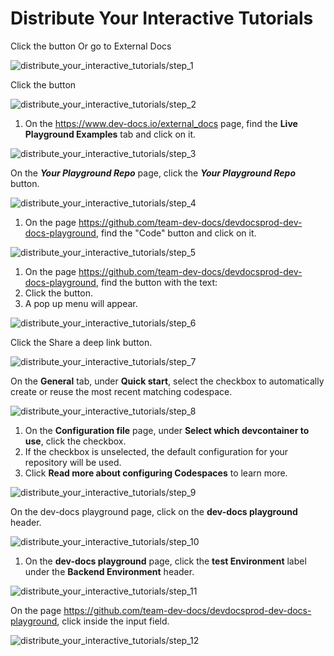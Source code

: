 
  
  # Distribute Your Interactive Tutorials

Click the button Or go to External Docs 

![distribute_your_interactive_tutorials/step_1](/img/distribute_your_interactive_tutorials/step_1.png)

Click the button 

![distribute_your_interactive_tutorials/step_2](/img/distribute_your_interactive_tutorials/step_2.png)

1. On the https://www.dev-docs.io/external_docs page, find the **Live Playground Examples** tab and click on it. 

![distribute_your_interactive_tutorials/step_3](/img/distribute_your_interactive_tutorials/step_3.png)

On the **_Your Playground Repo_** page, click the **_Your Playground Repo_** button. 

![distribute_your_interactive_tutorials/step_4](/img/distribute_your_interactive_tutorials/step_4.png)

1. On the page https://github.com/team-dev-docs/devdocsprod-dev-docs-playground, find the "Code" button and click on it. 

![distribute_your_interactive_tutorials/step_5](/img/distribute_your_interactive_tutorials/step_5.png)

1. On the page https://github.com/team-dev-docs/devdocsprod-dev-docs-playground, find the button with the text: 
2. Click the button. 
3. A pop up menu will appear.

![distribute_your_interactive_tutorials/step_6](/img/distribute_your_interactive_tutorials/step_6.png)

Click the Share a deep link button.

![distribute_your_interactive_tutorials/step_7](/img/distribute_your_interactive_tutorials/step_7.png)

On the **General** tab, under **Quick start**, select the checkbox to automatically create or reuse the most recent matching codespace. 

![distribute_your_interactive_tutorials/step_8](/img/distribute_your_interactive_tutorials/step_8.png)

1. On the **Configuration file** page, under **Select which devcontainer to use**, click the checkbox. 
2. If the checkbox is unselected, the default configuration for your repository will be used. 
3. Click **Read more about configuring Codespaces** to learn more.

![distribute_your_interactive_tutorials/step_9](/img/distribute_your_interactive_tutorials/step_9.png)

On the dev-docs playground page, click on the **dev-docs playground** header.

![distribute_your_interactive_tutorials/step_10](/img/distribute_your_interactive_tutorials/step_10.png)

1. On the **dev-docs playground** page, click the **test Environment** label under the **Backend Environment** header. 

![distribute_your_interactive_tutorials/step_11](/img/distribute_your_interactive_tutorials/step_11.png)

On the  page https://github.com/team-dev-docs/devdocsprod-dev-docs-playground, click inside the input field.

![distribute_your_interactive_tutorials/step_12](/img/distribute_your_interactive_tutorials/step_12.png)
  
  